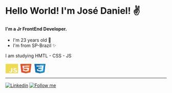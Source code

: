 #  Hello World! I'm José Daniel! ✌️
#### I'm a Jr FrontEnd Developer.
- I'm 23 years old 🌱
- I'm from SP-Brazil ✨
<div>  
I am studying   HMTL - CSS - JS
<div style="display: inline_block"><br>
  <img align="center" alt="Rafa-Js" height="30" width="40" src="https://raw.githubusercontent.com/devicons/devicon/master/icons/javascript/javascript-plain.svg">
  <img align="center" alt="Rafa-HTML" height="30" width="40" src="https://raw.githubusercontent.com/devicons/devicon/master/icons/html5/html5-original.svg">
  <img align="center" alt="Rafa-CSS" height="30" width="40" src="https://raw.githubusercontent.com/devicons/devicon/master/icons/css3/css3-original.svg"></div></div>
<hr>

[![Linkedin](https://img.shields.io/badge/-LinkedIn-blue?style=flat&logo=Linkedin&logoColor=white)](https://www.linkedin.com/in/jose-daniel-jd/)
[<img src="https://img.shields.io/github/followers/JDaniel-JD?label=follow&style=social" height="22" title="Follow me" />](https://github.com/JDaniel-JD) 
